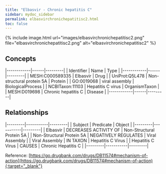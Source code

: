 ```yaml
---
title: "Elbasvir - Chronic hepatitis C"
sidebar: mydoc_sidebar
permalink: elbasvirchronichepatitisc2.html
toc: false 
---
```


{% include image.html url="images/elbasvirchronichepatitisc2.png" file="elbasvirchronichepatitisc2.png" alt="elbasvirchronichepatitisc2" %}

## Concepts

|------------|------|---------|
| Identifier | Name | Type    |
|------------|------|---------|
| MESH:C000589335 | Elbasvir | Drug |
| UniProt:Q5L478 | Non-structural protein 5A | Protein |
| GO:0019068 | viral assembly | BiologicalProcess |
| NCBITaxon:11103 | Hepatitis C virus | OrganismTaxon |
| MESH:D019698 | Chronic hepatitis C | Disease |
|------------|------|---------|

## Relationships

|---------|-----------|---------|
| Subject | Predicate | Object  |
|---------|-----------|---------|
| Elbasvir | DECREASES ACTIVITY OF | Non-Structural Protein 5A |
| Non-Structural Protein 5A | NEGATIVELY REGULATES | Viral Assembly |
| Viral Assembly | IN TAXON | Hepatitis C Virus |
| Hepatitis C Virus | CAUSES | Chronic Hepatitis C |
|---------|-----------|---------|

Reference: [https://go.drugbank.com/drugs/DB11574#mechanism-of-action](https://go.drugbank.com/drugs/DB11574#mechanism-of-action){:target="_blank"}
